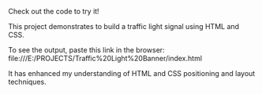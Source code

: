 Check out the code to try it!

This project demonstrates to build a traffic light signal using HTML and CSS.

To see the output, paste this link in the browser:
file:///E:/PROJECTS/Traffic%20Light%20Banner/index.html

It has enhanced my understanding of HTML and CSS positioning and layout techniques.


